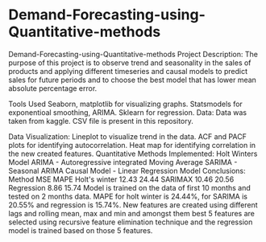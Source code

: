 # Demand-Forecasting-using-Quantitative-methods

Demand-Forecasting-using-Quantitative-methods
Project Description:
The purpose of this project is to observe trend and seasonality in the sales of products and applying different timeseries and causal models to predict sales for future periods and to choose the best model that has lower mean absolute percentage error.

Tools Used
Seaborn, matplotlib for visualizing graphs.
Statsmodels for exponentioal smoothing, ARIMA.
Sklearn for regression.
Data:
Data was taken from kaggle. CSV file is present in this repository.

Data Visualization:
Lineplot to visualize trend in the data.
ACF and PACF plots for identifying autocorrelation.
Heat map for identifying correlation in the new created features.
Quantitative Methods Implemented:
Holt Winters Model
ARIMA - Autoregressive integrated Moving Average
SARIMA - Seasonal ARIMA
Causal Model - Linear Regression Model
Conclusions:
Method	MSE	MAPE
Holt's winter	12.43	24.44
SARIMAX	10.46	20.56
Regression	8.86	15.74
Model is trained on the data of first 10 months and tested on 2 months data. MAPE for holt winter is 24.44%, for SARIMA is 20.55% and regression is 15.74%. New features are created using different lags and rolling mean, max and min and amongst them best 5 features are selected using recursive feature elimination technique and the regression model is trained based on those 5 features.
